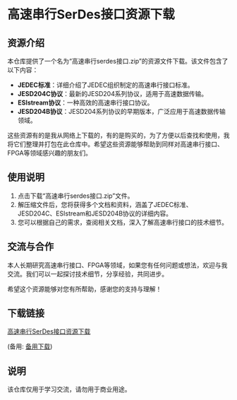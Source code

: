 # 高速串行SerDes接口资源下载

## 资源介绍

本仓库提供了一个名为“高速串行serdes接口.zip”的资源文件下载。该文件包含了以下内容：

- **JEDEC标准**：详细介绍了JEDEC组织制定的高速串行接口标准。
- **JESD204C协议**：最新的JESD204系列协议，适用于高速数据传输。
- **ESIstream协议**：一种高效的高速串行接口协议。
- **JESD204B协议**：JESD204系列协议的早期版本，广泛应用于高速数据传输领域。

这些资源有的是我从网络上下载的，有的是购买的，为了方便以后查找和使用，我将它们整理并打包在此仓库中。希望这些资源能够帮助到同样对高速串行接口、FPGA等领域感兴趣的朋友们。

## 使用说明

1. 点击下载“高速串行serdes接口.zip”文件。
2. 解压缩文件后，您将获得多个文档和资料，涵盖了JEDEC标准、JESD204C、ESIstream和JESD204B协议的详细内容。
3. 您可以根据自己的需求，查阅相关文档，深入了解高速串行接口的技术细节。

## 交流与合作

本人长期研究高速串行接口、FPGA等领域，如果您有任何问题或想法，欢迎与我交流。我们可以一起探讨技术细节，分享经验，共同进步。

希望这个资源能够对您有所帮助，感谢您的支持与理解！

## 下载链接
[高速串行SerDes接口资源下载](https://pan.quark.cn/s/9c7a02a8710b) 

(备用: [备用下载](https://pan.baidu.com/s/1KlQbNcZtBWMZVh6vkj9LFg?pwd=1234))

## 说明

该仓库仅用于学习交流，请勿用于商业用途。
